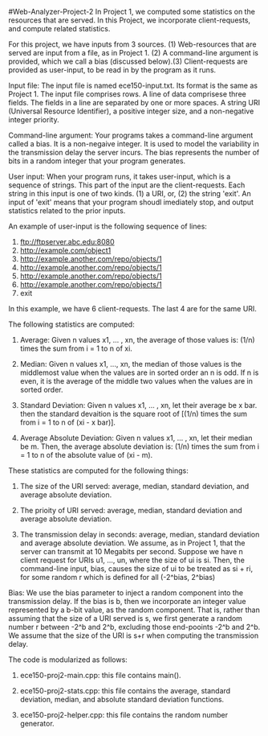 #Web-Analyzer-Project-2
In Project 1, we computed some statistics on the resources that are served. In this Project, we incorporate client-requests, and compute related statistics.

For this project, we have inputs from 3 sources. (1) Web-resources that are served are input from a file, as in Project 1. (2) A command-line argument is provided, which we call a bias (discussed below).(3) Client-requests are provided as user-input, to be read in by the program as it runs. 

Input file: The input file is named ece150-input.txt. Its format is the same as Project 1. The input file comprises rows. A line of data comprisese three fields. The fields in a line are separated by one or more spaces. A string URI (Universal Resource Identifier), a positive integer size, and a non-negative integer priority.

Command-line argument: Your programs takes a command-line argument called a bias. It is a non-negaive integer. It is used to model the variability in the transmission delay the server incurs. The bias represents the number of bits in a random integer that your program generates. 

User input: When your program runs, it takes user-input, which is a sequence of strings. This part of the input are the client-requests. Each string in this input is one of two kinds. (1) a URI, or, (2) the string 'exit'. An input of 'exit' means that your program shoudl imediately stop, and output statistics related to the prior inputs.

An example of user-input is the following sequence of lines:

1. ftp://ftpserver.abc.edu:8080 
2. http://example.com/object1 
3. http://example.another.com/repo/objects/1
4. http://example.another.com/repo/objects/1 
5. http://example.another.com/repo/objects/1 
6. http://example.another.com/repo/objects/1 
7. exit 

In this example, we have 6 client-requests. The last 4 are for the same URI.

The following statistics are computed:

1. Average: 
Given n values x1, ... , xn, the average of those values is: (1/n) times the sum from i = 1 to n of xi.

2. Median:
Given n values x1, ..., xn, the median of those values is the middlemost value when the values are in sorted order an n is odd. If n is even, it is the average of the middle two values when the values are in sorted order.

3. Standard Deviation:
Given n values x1, ... , xn, let their average be x bar. then the standard devaition is the square root of [(1/n) times the sum from i = 1 to n of (xi - x bar)].

4. Average Absolute Deviation:
Given n values x1, ... , xn, let their median be m. Then, the average absolute deviation is: (1/n) times the sum from i = 1 to n of the absolute value of (xi - m).

These statistics are computed for the following things:

1. The size of the URI served: average, median, standard deviation, and average absolute deviation.

2. The prioity of URI served: average, median, standard deviation and average absolute deviation.

3. The transmission delay in seconds: average, median, standard deviation and average absolute deviation. We assume, as in Project 1, that the server can transmit at 10 Megabits per second. Suppose we have n client request for URIs u1, ..., un, where the size of ui is si. Then, the command-line input, bias, causes the size of ui to be treated as si + ri, for some random r which is defined for all (-2^bias, 2^bias)

Bias: We use the bias parameter to inject a random component into the transmission delay. If the bias is b, then we incorporate an integer value represented by a b-bit value, as the random component. That is, rather than assuming that the size of a URI served is s, we first generate a random number r between -2^b and 2^b, excluding those end-pooints -2^b and 2^b. We assume that the size of the URI is s+r when computing the transmission delay.

The code is modularized as follows:

1. ece150-proj2-main.cpp: this file contains main().

2. ece150-proj2-stats.cpp: this file contains the average, standard deviation, median, and absolute standard deviation functions.

3. ece150-proj2-helper.cpp: this file contains the random number generator.

